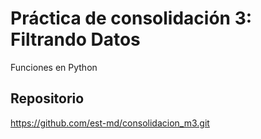# Práctica de consolidación 3: Filtrando Datos

Funciones en Python

## Repositorio

https://github.com/est-md/consolidacion_m3.git
